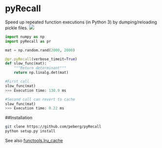 # pyRecall
Speed up repeated function executions (in Python 3) by dumping/reloading pickle files.
<a href='https://travis-ci.org/peberg/pyRecall'><img src='https://secure.travis-ci.org/peberg/pyRecall.png?branch=<branch-name>'></a>


```python
import numpy as np
import pyRecall as pr

mat = np.random.rand(2000, 2000)

@pr.pyRecall(verbose_timeit=True)
def slow_func(mat):
    """Return determinant"""
    return np.linalg.det(mat)

#First call
slow_func(mat)
>>> Execution time: 130.9 ms

#Second call can revert to cache
slow_func(mat)
>>> Execution time: 0.22 ms
```

##Installation
``` sh
git clone https://github.com/peberg/pyRecall
python setup.py install
```
See also
 [functools.lru_cache](https://docs.python.org/3/library/functools.html)
